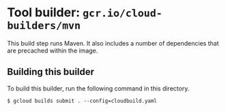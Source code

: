 # Tool builder: `gcr.io/cloud-builders/mvn`

This build step runs Maven. It also includes a number of
dependencies that are precached within the image.

## Building this builder

To build this builder, run the following command in this directory.

    $ gcloud builds submit . --config=cloudbuild.yaml
